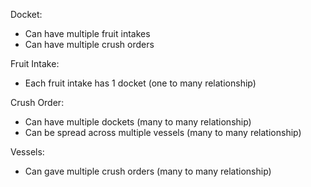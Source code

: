 Docket:
- Can have multiple fruit intakes
- Can have multiple crush orders

Fruit Intake:
- Each fruit intake has 1 docket (one to many relationship)

Crush Order:
- Can have multiple dockets (many to many relationship)
- Can be spread across multiple vessels (many to many relationship)

Vessels:
- Can gave multiple crush orders (many to many relationship)